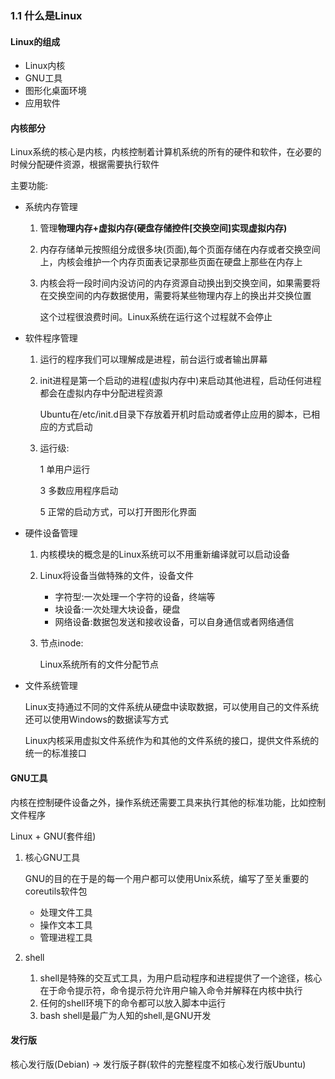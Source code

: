 ### 1.1 什么是Linux

#### Linux的组成

* Linux内核
* GNU工具
* 图形化桌面环境
* 应用软件

#### 内核部分

Linux系统的核心是内核，内核控制着计算机系统的所有的硬件和软件，在必要的时候分配硬件资源，根据需要执行软件

主要功能:

* 系统内存管理

  1. 管理**物理内存+虚拟内存(硬盘存储控件[交换空间]实现虚拟内存)**

  2. 内存存储单元按照组分成很多块(页面),每个页面存储在内存或者交换空间上，内核会维护一个内存页面表记录那些页面在硬盘上那些在内存上

  3. 内核会将一段时间内没访问的内存资源自动换出到交换空间，如果需要将在交换空间的内存数据使用，需要将某些物理内存上的换出并交换位置

     这个过程很浪费时间。Linux系统在运行这个过程就不会停止

* 软件程序管理

  1. 运行的程序我们可以理解成是进程，前台运行或者输出屏幕

  2. init进程是第一个启动的进程(虚拟内存中)来启动其他进程，启动任何进程都会在虚拟内存中分配进程资源

     Ubuntu在/etc/init.d目录下存放着开机时启动或者停止应用的脚本，已相应的方式启动

  3. 运行级:

     1 单用户运行

     3 多数应用程序启动

     5 正常的启动方式，可以打开图形化界面

* 硬件设备管理

  1. 内核模块的概念是的Linux系统可以不用重新编译就可以启动设备

  2. Linux将设备当做特殊的文件，设备文件

     * 字符型:一次处理一个字符的设备，终端等
     * 块设备:一次处理大块设备，硬盘
     * 网络设备:数据包发送和接收设备，可以自身通信或者网络通信

  3. 节点inode:

     Linux系统所有的文件分配节点

* 文件系统管理

  Linux支持通过不同的文件系统从硬盘中读取数据，可以使用自己的文件系统还可以使用Windows的数据读写方式

  Linux内核采用虚拟文件系统作为和其他的文件系统的接口，提供文件系统的统一的标准接口

#### GNU工具

内核在控制硬件设备之外，操作系统还需要工具来执行其他的标准功能，比如控制文件程序

Linux + GNU(套件组)

1. 核心GNU工具

   GNU的目的在于是的每一个用户都可以使用Unix系统，编写了至关重要的coreutils软件包

   * 处理文件工具
   * 操作文本工具
   * 管理进程工具

2. shell

   1. shell是特殊的交互式工具，为用户启动程序和进程提供了一个途径，核心在于命令提示符，命令提示符允许用户输入命令并解释在内核中执行
   2. 任何的shell环境下的命令都可以放入脚本中运行
   3. bash shell是最广为人知的shell,是GNU开发

#### 发行版

核心发行版(Debian) -> 发行版子群(软件的完整程度不如核心发行版Ubuntu)